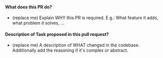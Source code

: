 #### What does this PR do?

- (replace me) Explain WHY this PR is required. E.g.: What feature it adds, what problem it solves, …

#### Description of Task proposed in this pull request?

- (replace me) A description of WHAT changed in the codebase. Additionally add the reasoning if it's complex or abstract.
